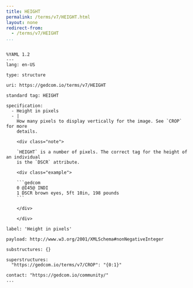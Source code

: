 ```yaml
---
title: HEIGHT
permalink: /terms/v7/HEIGHT.html
layout: none
redirect-from:
  - /terms/v7/HEIGHT
...
```


```

%YAML 1.2
---
lang: en-US

type: structure

uri: https://gedcom.io/terms/v7/HEIGHT

standard tag: HEIGHT

specification:
  - Height in pixels
  - |
    How many pixels to display vertically for the image. See `CROP` for more
    details.
    
    <div class="note">
    
    `HEIGHT` is a number of pixels. The correct tag for the height of an individual
    is the `DSCR` attribute.
    
    <div class="example">
    
    ```gedcom
    0 @I45@ INDI
    1 DSCR brown eyes, 5ft 10in, 198 pounds
    ```
    
    </div>
    
    </div>

label: 'Height in pixels'

payload: http://www.w3.org/2001/XMLSchema#nonNegativeInteger

substructures: {}

superstructures:
  "https://gedcom.io/terms/v7/CROP": "{0:1}"

contact: "https://gedcom.io/community/"
...

```
